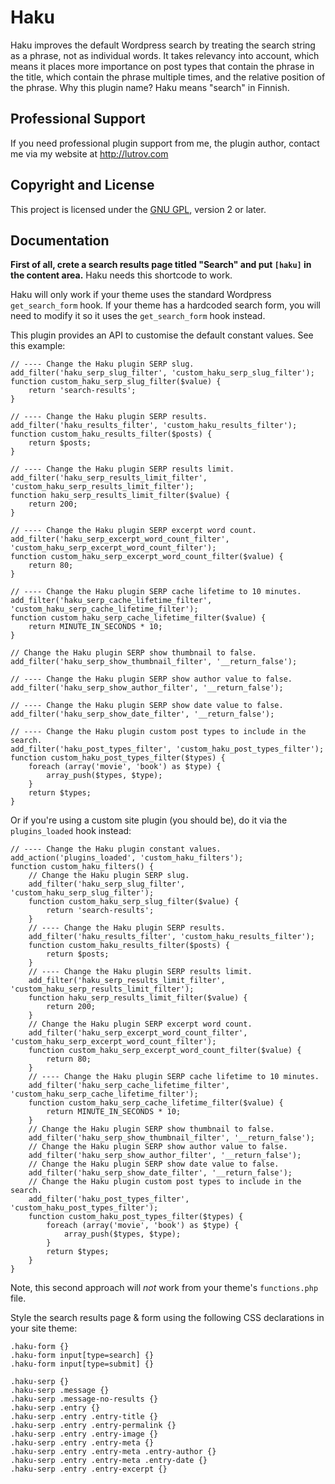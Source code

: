 # Haku

Haku improves the default Wordpress search by treating the search string as a phrase, not as individual words. It takes relevancy into account, which means it places more importance on post types that contain the phrase in the title, which contain the phrase multiple times, and the relative position of the phrase. Why this plugin name? Haku means "search" in Finnish.

## Professional Support

If you need professional plugin support from me, the plugin author, contact me via my website at http://lutrov.com

## Copyright and License

This project is licensed under the [GNU GPL](http://www.gnu.org/licenses/old-licenses/gpl-2.0.html), version 2 or later.

## Documentation

__First of all, crete a search results page titled "Search" and put `[haku]` in the content area.__ Haku needs this shortcode to work.

Haku will only work if your theme uses the standard Wordpress `get_search_form` hook. If your theme has a hardcoded search form, you will need to modify it so it uses the `get_search_form` hook instead.

This plugin provides an API to customise the default constant values. See this example:

	// ---- Change the Haku plugin SERP slug.
	add_filter('haku_serp_slug_filter', 'custom_haku_serp_slug_filter');
	function custom_haku_serp_slug_filter($value) {
		return 'search-results';
	}

	// ---- Change the Haku plugin SERP results.
	add_filter('haku_results_filter', 'custom_haku_results_filter');
	function custom_haku_results_filter($posts) {
		return $posts;
	}

	// ---- Change the Haku plugin SERP results limit.
	add_filter('haku_serp_results_limit_filter', 'custom_haku_serp_results_limit_filter');
	function haku_serp_results_limit_filter($value) {
		return 200;
	}

	// ---- Change the Haku plugin SERP excerpt word count.
	add_filter('haku_serp_excerpt_word_count_filter', 'custom_haku_serp_excerpt_word_count_filter');
	function custom_haku_serp_excerpt_word_count_filter($value) {
		return 80;
	}

	// ---- Change the Haku plugin SERP cache lifetime to 10 minutes.
	add_filter('haku_serp_cache_lifetime_filter', 'custom_haku_serp_cache_lifetime_filter');
	function custom_haku_serp_cache_lifetime_filter($value) {
		return MINUTE_IN_SECONDS * 10;
	}

	// Change the Haku plugin SERP show thumbnail to false.
	add_filter('haku_serp_show_thumbnail_filter', '__return_false');

	// ---- Change the Haku plugin SERP show author value to false.
	add_filter('haku_serp_show_author_filter', '__return_false');

	// ---- Change the Haku plugin SERP show date value to false.
	add_filter('haku_serp_show_date_filter', '__return_false');

	// ---- Change the Haku plugin custom post types to include in the search.
	add_filter('haku_post_types_filter', 'custom_haku_post_types_filter');
	function custom_haku_post_types_filter($types) {
		foreach (array('movie', 'book') as $type) {
			array_push($types, $type);
		}
		return $types;
	}

Or if you're using a custom site plugin (you should be), do it via the `plugins_loaded` hook instead:

	// ---- Change the Haku plugin constant values.
	add_action('plugins_loaded', 'custom_haku_filters');
	function custom_haku_filters() {
		// Change the Haku plugin SERP slug.
		add_filter('haku_serp_slug_filter', 'custom_haku_serp_slug_filter');
		function custom_haku_serp_slug_filter($value) {
			return 'search-results';
		}
		// ---- Change the Haku plugin SERP results.
		add_filter('haku_results_filter', 'custom_haku_results_filter');
		function custom_haku_results_filter($posts) {
			return $posts;
		}
		// ---- Change the Haku plugin SERP results limit.
		add_filter('haku_serp_results_limit_filter', 'custom_haku_serp_results_limit_filter');
		function haku_serp_results_limit_filter($value) {
			return 200;
		}
		// Change the Haku plugin SERP excerpt word count.
		add_filter('haku_serp_excerpt_word_count_filter', 'custom_haku_serp_excerpt_word_count_filter');
		function custom_haku_serp_excerpt_word_count_filter($value) {
			return 80;
		}
		// ---- Change the Haku plugin SERP cache lifetime to 10 minutes.
		add_filter('haku_serp_cache_lifetime_filter', 'custom_haku_serp_cache_lifetime_filter');
		function custom_haku_serp_cache_lifetime_filter($value) {
			return MINUTE_IN_SECONDS * 10;
		}
		// Change the Haku plugin SERP show thumbnail to false.
		add_filter('haku_serp_show_thumbnail_filter', '__return_false');
		// Change the Haku plugin SERP show author value to false.
		add_filter('haku_serp_show_author_filter', '__return_false');
		// Change the Haku plugin SERP show date value to false.
		add_filter('haku_serp_show_date_filter', '__return_false');
		// Change the Haku plugin custom post types to include in the search.
		add_filter('haku_post_types_filter', 'custom_haku_post_types_filter');
		function custom_haku_post_types_filter($types) {
			foreach (array('movie', 'book') as $type) {
				array_push($types, $type);
			}
			return $types;
		}
	}

Note, this second approach will _not_ work from your theme's `functions.php` file.

Style the search results page & form using the following CSS declarations in your site theme:

	.haku-form {}
	.haku-form input[type=search] {}
	.haku-form input[type=submit] {}

	.haku-serp {}
	.haku-serp .message {}
	.haku-serp .message-no-results {}
	.haku-serp .entry {}
	.haku-serp .entry .entry-title {}
	.haku-serp .entry .entry-permalink {}
	.haku-serp .entry .entry-image {}
	.haku-serp .entry .entry-meta {}
	.haku-serp .entry .entry-meta .entry-author {}
	.haku-serp .entry .entry-meta .entry-date {}
	.haku-serp .entry .entry-excerpt {}
